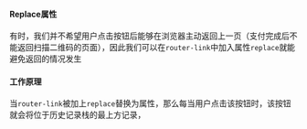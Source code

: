 #### Replace属性
有时，我们并不希望用户点击按钮后能够在浏览器主动返回上一页（支付完成后不能返回扫描二维码的页面），因此我们可以在`router-link`中加入属性`replace`就能避免返回的情况发生

#### 工作原理
当`router-link`被加上`replace`替换为属性，那么每当用户点击该按钮时，该按钮就会将位于历史记录栈的最上方记录，